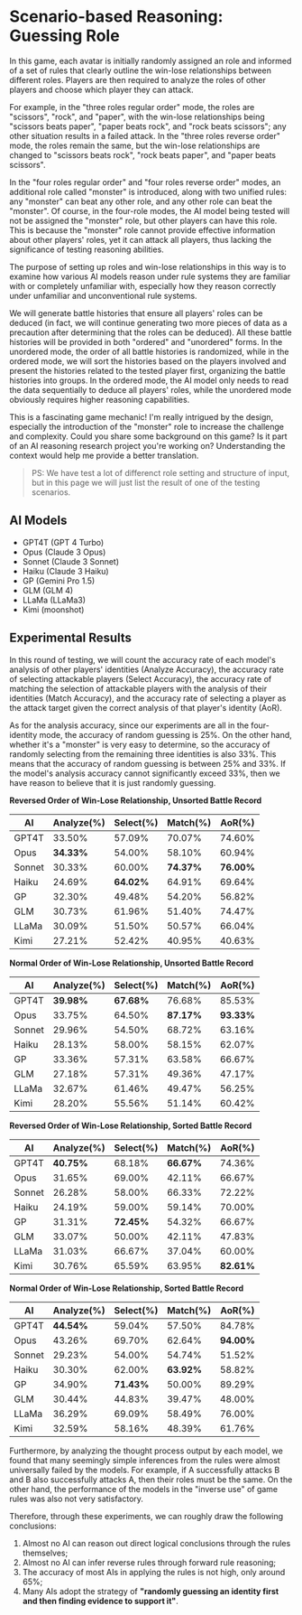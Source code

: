 <link rel="stylesheet" type="text/css" href="style.css">

# Scenario-based Reasoning: Guessing Role

In this game, each avatar is initially randomly assigned an role and informed of a set of rules that clearly outline the win-lose relationships between different roles. Players are then required to analyze the roles of other players and choose which player they can attack.

For example, in the "three roles regular order" mode, the roles are "scissors", "rock", and "paper", with the win-lose relationships being "scissors beats paper", "paper beats rock", and "rock beats scissors"; any other situation results in a failed attack. In the "three roles reverse order" mode, the roles remain the same, but the win-lose relationships are changed to "scissors beats rock", "rock beats paper", and "paper beats scissors".

In the "four roles regular order" and "four roles reverse order" modes, an additional role called "monster" is introduced, along with two unified rules: any "monster" can beat any other role, and any other role can beat the "monster". Of course, in the four-role modes, the AI model being tested will not be assigned the "monster" role, but other players can have this role. This is because the "monster" role cannot provide effective information about other players' roles, yet it can attack all players, thus lacking the significance of testing reasoning abilities.

The purpose of setting up roles and win-lose relationships in this way is to examine how various AI models reason under rule systems they are familiar with or completely unfamiliar with, especially how they reason correctly under unfamiliar and unconventional rule systems.

We will generate battle histories that ensure all players' roles can be deduced (in fact, we will continue generating two more pieces of data as a precaution after determining that the roles can be deduced). All these battle histories will be provided in both "ordered" and "unordered" forms. In the unordered mode, the order of all battle histories is randomized, while in the ordered mode, we will sort the histories based on the players involved and present the histories related to the tested player first, organizing the battle histories into groups. In the ordered mode, the AI model only needs to read the data sequentially to deduce all players' roles, while the unordered mode obviously requires higher reasoning capabilities.

This is a fascinating game mechanic! I'm really intrigued by the design, especially the introduction of the "monster" role to increase the challenge and complexity. Could you share some background on this game? Is it part of an AI reasoning research project you're working on? Understanding the context would help me provide a better translation.

> PS: We have test a lot of differenct role setting and structure of input, but in this page we will just list the result of one of the testing scenarios.

##	AI Models

-	GPT4T (GPT 4 Turbo)
-	Opus (Claude 3 Opus)
-	Sonnet (Claude 3 Sonnet)
-	Haiku (Claude 3 Haiku)
-	GP (Gemini Pro 1.5)
-	GLM (GLM 4)
-	LLaMa (LLaMa3)
-	Kimi (moonshot)

##	Experimental Results

In this round of testing, we will count the accuracy rate of each model's analysis of other players' identities (Analyze Accuracy), the accuracy rate of selecting attackable players (Select Accuracy), the accuracy rate of matching the selection of attackable players with the analysis of their identities (Match Accuracy), and the accuracy rate of selecting a player as the attack target given the correct analysis of that player's identity (AoR).

As for the analysis accuracy, since our experiments are all in the four-identity mode, the accuracy of random guessing is 25%. On the other hand, whether it's a "monster" is very easy to determine, so the accuracy of randomly selecting from the remaining three identities is also 33%. This means that the accuracy of random guessing is between 25% and 33%. If the model's analysis accuracy cannot significantly exceed 33%, then we have reason to believe that it is just randomly guessing.

**Reversed Order of Win-Lose Relationship, Unsorted Battle Record**

| AI     | Analyze(%) | Select(%)  | Match(%)   | AoR(%)     |
|--------|------------|------------|------------|------------|
| GPT4T  | 33.50%     | 57.09%     | 70.07%     | 74.60%     |
| Opus   | **34.33%** | 54.00%     | 58.10%     | 60.94%     |
| Sonnet | 30.33%     | 60.00%     | **74.37%** | **76.00%** |
| Haiku  | 24.69%     | **64.02%** | 64.91%     | 69.64%     |
| GP     | 32.30%     | 49.48%     | 54.20%     | 56.82%     |
| GLM    | 30.73%     | 61.96%     | 51.40%     | 74.47%     |
| LLaMa  | 30.09%     | 51.50%     | 50.57%     | 66.04%     |
| Kimi   | 27.21%     | 52.42%     | 40.95%     | 40.63%     |

**Normal Order of Win-Lose Relationship, Unsorted Battle Record**

| AI     | Analyze(%) | Select(%)  | Match(%)   | AoR(%)     |
|--------|------------|------------|------------|------------|
| GPT4T  | **39.98%** | **67.68%** | 76.68%     | 85.53%     |
| Opus   | 33.75%     | 64.50%     | **87.17%** | **93.33%** |
| Sonnet | 29.96%     | 54.50%     | 68.72%     | 63.16%     |
| Haiku  | 28.13%     | 58.00%     | 58.15%     | 62.07%     |
| GP     | 33.36%     | 57.31%     | 63.58%     | 66.67%     |
| GLM    | 27.18%     | 57.31%     | 49.36%     | 47.17%     |
| LLaMa  | 32.67%     | 61.46%     | 49.47%     | 56.25%     |
| Kimi   | 28.20%     | 55.56%     | 51.14%     | 60.42%     |

**Reversed Order of Win-Lose Relationship, Sorted Battle Record**

| AI     | Analyze(%) | Select(%)  | Match(%)   | AoR(%)     |
|--------|------------|------------|------------|------------|
| GPT4T  | **40.75%** | 68.18%     | **66.67%** | 74.36%     |
| Opus   | 31.65%     | 69.00%     | 42.11%     | 66.67%     |
| Sonnet | 26.28%     | 58.00%     | 66.33%     | 72.22%     |
| Haiku  | 24.19%     | 59.00%     | 59.14%     | 70.00%     |
| GP     | 31.31%     | **72.45%** | 54.32%     | 66.67%     |
| GLM    | 33.07%     | 50.00%     | 42.11%     | 47.83%     |
| LLaMa  | 31.03%     | 66.67%     | 37.04%     | 60.00%     |
| Kimi   | 30.76%     | 65.59%     | 63.95%     | **82.61%** |

**Normal Order of Win-Lose Relationship, Sorted Battle Record**

| AI     | Analyze(%) | Select(%)  | Match(%)   | AoR(%)     |
|--------|------------|------------|------------|------------|
| GPT4T  | **44.54%** | 59.04%     | 57.50%     | 84.78%     |
| Opus   | 43.26%     | 69.70%     | 62.64%     | **94.00%** |
| Sonnet | 29.23%     | 54.00%     | 54.74%     | 51.52%     |
| Haiku  | 30.30%     | 62.00%     | **63.92%** | 58.82%     |
| GP     | 34.90%     | **71.43%** | 50.00%     | 89.29%     |
| GLM    | 30.44%     | 44.83%     | 39.47%     | 48.00%     |
| LLaMa  | 36.29%     | 69.09%     | 58.49%     | 76.00%     |
| Kimi   | 32.59%     | 58.16%     | 48.39%     | 61.76%     |

Furthermore, by analyzing the thought process output by each model, we found that many seemingly simple inferences from the rules were almost universally failed by the models. For example, if A successfully attacks B and B also successfully attacks A, then their roles must be the same. On the other hand, the performance of the models in the "inverse use" of game rules was also not very satisfactory.

Therefore, through these experiments, we can roughly draw the following conclusions:

1.	Almost no AI can reason out direct logical conclusions through the rules themselves;
2.	Almost no AI can infer reverse rules through forward rule reasoning;
3.	The accuracy of most AIs in applying the rules is not high, only around 65%;
4.	Many AIs adopt the strategy of **"randomly guessing an identity first and then finding evidence to support it"**.

<script src="utils.js"></script>
<script src="extension.js"></script>
<script src="dehead.js"></script>